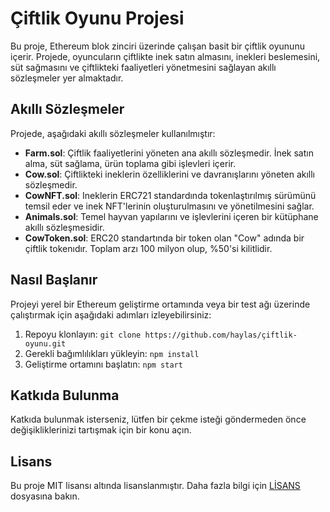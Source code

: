 # Çiftlik Oyunu Projesi

Bu proje, Ethereum blok zinciri üzerinde çalışan basit bir çiftlik oyununu içerir. Projede, oyuncuların çiftlikte inek satın almasını, inekleri beslemesini, süt sağmasını ve çiftlikteki faaliyetleri yönetmesini sağlayan akıllı sözleşmeler yer almaktadır.

## Akıllı Sözleşmeler

Projede, aşağıdaki akıllı sözleşmeler kullanılmıştır:

- **Farm.sol**: Çiftlik faaliyetlerini yöneten ana akıllı sözleşmedir. İnek satın alma, süt sağlama, ürün toplama gibi işlevleri içerir.
- **Cow.sol**: Çiftlikteki ineklerin özelliklerini ve davranışlarını yöneten akıllı sözleşmedir.
- **CowNFT.sol**: Ineklerin ERC721 standardında tokenlaştırılmış sürümünü temsil eder ve inek NFT'lerinin oluşturulmasını ve yönetilmesini sağlar.
- **Animals.sol**: Temel hayvan yapılarını ve işlevlerini içeren bir kütüphane akıllı sözleşmesidir.
- **CowToken.sol**: ERC20 standartında bir token olan "Cow" adında bir çiftlik tokenıdır. Toplam arzı 100 milyon olup, %50'si kilitlidir.

## Nasıl Başlanır

Projeyi yerel bir Ethereum geliştirme ortamında veya bir test ağı üzerinde çalıştırmak için aşağıdaki adımları izleyebilirsiniz:

1. Repoyu klonlayın: `git clone https://github.com/haylas/çiftlik-oyunu.git`
2. Gerekli bağımlılıkları yükleyin: `npm install`
3. Geliştirme ortamını başlatın: `npm start`

## Katkıda Bulunma

Katkıda bulunmak isterseniz, lütfen bir çekme isteği göndermeden önce değişikliklerinizi tartışmak için bir konu açın.

## Lisans

Bu proje MIT lisansı altında lisanslanmıştır. Daha fazla bilgi için [LİSANS](LICENSE) dosyasına bakın.
